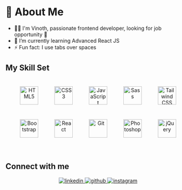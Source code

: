 
# 💫 About Me  

- 👨‍💻 I'm Vinoth, passionate frontend developer, looking for job opportunity 🔭
- 🌱 I’m currently learning Advanced React JS  
- ⚡ Fun fact: I use tabs over spaces  
  



## My Skill Set  

<div align="center">  
<a href="https://en.wikipedia.org/wiki/HTML5" target="_blank"><img style="margin:20px" src="https://profilinator.rishav.dev/skills-assets/html5-original-wordmark.svg" alt="HTML5" height="50" /></a>  
<a href="https://www.w3schools.com/css/" target="_blank"><img style="margin:20px" src="https://profilinator.rishav.dev/skills-assets/css3-original-wordmark.svg" alt="CSS3" height="50" /></a> 
<a href="https://www.javascript.com/" target="_blank"><img style="margin:20px" src="https://profilinator.rishav.dev/skills-assets/javascript-original.svg" alt="JavaScript" height="50" /></a> 
<a href="https://sass-lang.com/" target="_blank"><img style="margin:20px" src="https://profilinator.rishav.dev/skills-assets/sass-original.svg" alt="Sass" height="50" /></a>  
<a href="https://www.tailwindcss.com/" target="_blank"><img style="margin:20px" src="https://profilinator.rishav.dev/skills-assets/tailwindcss.svg" alt="Tailwind CSS" height="50" /></a>  
<a href="https://getbootstrap.com/docs/3.4/javascript/" target="_blank"><img style="margin:20px" src="https://profilinator.rishav.dev/skills-assets/bootstrap-plain.svg" alt="Bootstrap" height="50" /></a>  
<a href="https://reactjs.org/" target="_blank"><img style="margin:20px" src="https://profilinator.rishav.dev/skills-assets/react-original-wordmark.svg" alt="React" height="50" /></a> 
<a href="https://github.com/" target="_blank"><img style="margin:20px" src="https://profilinator.rishav.dev/skills-assets/git-scm-icon.svg" alt="Git" height="50" /></a>  
<a href="https://www.adobe.com/in/products/photoshop.html" target="_blank"><img style="margin:20px" src="https://profilinator.rishav.dev/skills-assets/photoshop-plain.svg" alt="Photoshop" height="50" /></a>  
<a href="https://jquery.com/" target="_blank"><img style="margin:20px" src="https://profilinator.rishav.dev/skills-assets/jquery.png" alt="jQuery" height="50" /></a>  
</div>


<br/>  


## Connect with me  
<div align="center">
<a href="https://linkedin.com/in/vinoth-muthu-5a8442152" target="_blank">
<img src=https://img.shields.io/badge/linkedin-%231E77B5.svg?&style=for-the-badge&logo=linkedin&logoColor=white alt=linkedin style="margin-bottom: 5px;" />
</a>
<a href="https://github.com/codeevoyager" target="_blank">
<img src=https://img.shields.io/badge/github-%2324292e.svg?&style=for-the-badge&logo=github&logoColor=white alt=github style="margin-bottom: 5px;" />
</a>
<a href="https://instagram.com/vinoth.2799" target="_blank">
<img src=https://img.shields.io/badge/instagram-%23000000.svg?&style=for-the-badge&logo=instagram&logoColor=white alt=instagram style="margin-bottom: 5px;" />
</a>  
</div>  
  
<br/>  




